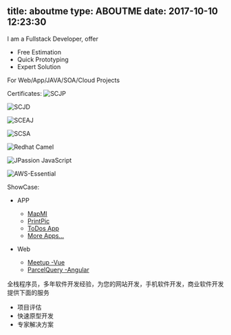 title: aboutme
type: ABOUTME
date: 2017-10-10 12:23:30
---
I am a Fullstack Developer, offer

- Free Estimation
- Quick Prototyping
- Expert Solution

For Web/App/JAVA/SOA/Cloud Projects

Certificates: 
![SCJP](/aboutme/SCJP.jpg)

![SCJD](/aboutme/scjd.jpg)

![SCEAJ](/aboutme/SCEAJ.jpg)

![SCSA](/aboutme/SCSA.jpg)

![Redhat Camel](/aboutme/Redhat_Camel.jpg)

![JPassion JavaScript](/aboutme/JPassionJS_AJAX.jpg)

![AWS-Essential](/aboutme/AWS-Essential.png)



ShowCase: 
- APP
	- [MapMI](/2017/11/24/mapmi/)
	- [PrintPic](/2017/08/24/picprint-1/)
	- [ToDos App](/2017/07/03/mytodo-app/)
	- [More Apps...](/2017/08/28/ContactManagmentTool/)
    
- Web    
	- [Meetup -Vue](/2017/10/06/vuemeetup/)
    - [ParcelQuery -Angular](/2017/06/18/angular4-demo/)



全栈程序员，多年软件开发经验，为您的网站开发，手机软件开发，商业软件开发 提供下面的服务

- 项目评估
- 快速原型开发
- 专家解决方案